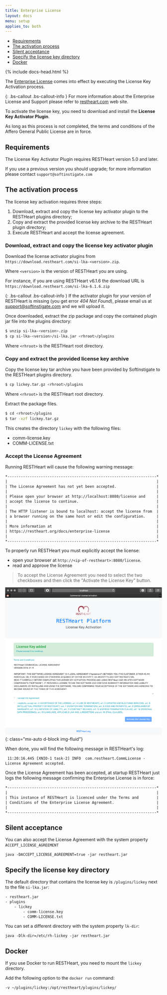 ```yaml
---
title: Enterprise License
layout: docs
menu: setup
applies_to: both
---
```


<div markdown="1" class="d-none d-xl-block col-xl-2 order-last bd-toc">

- [Requirements](#requirements)
- [The activation process](#the-activation-process)
- [Silent acceptance](#silent-acceptance)
- [Specify the license key directory](#specify-the-license-key-directory)
- [Docker](#docker)

</div>
<div markdown="1" class="col-12 col-md-9 col-xl-8 py-md-3 bd-content pt-0">

{% include docs-head.html %}

The [Enterprise License](https://github.com/SoftInstigate/restheart/blob/master/COMM-LICENSE.txt) comes into effect by executing the License Key Activation process.

{: .bs-callout .bs-callout-info }
For more information about the Enterprise License and Support please refer to [restheart.com](/https://restheart.com) web site.

To activate the license key, you need to download and install the **License Key Activator Plugin**.

As long as this process is not completed, the terms and conditions of the Affero General Public License are in force.

## Requirements
The License Key Activator Plugin requires RESTHeart version 5.0 and later.

If you use a previous version you should upgrade; for more information please contact `support@softinstigate.com`

## The activation process

The license key activation requires three steps:

1. Download, extract and copy the license key activator plugin to the RESTHeart plugins directory;
2. Copy and extract the provided license key archive to the RESTHeart plugin directory;
3. Execute RESTHeart and accept the license agreement.

### Download, extract and copy the license key activator plugin

Download the license activator plugins from `https://download.restheart.com/si-lka-<version>.zip`.

Where `<version>` is the version of RESTHeart you are using.

For instance, if you are using RESTHeart v6.1.6 the download URL is `https://download.restheart.com/si-lka-6.1.6.zip`

{: .bs-callout .bs-callout-info }
If the activator plugin for your version of RESTHeart is missing (you get error *404 Not Found*), please email us at support@softinstigate.com and we will upload it.

Once downloaded, extract the zip package and copy the contained plugin jar file into the plugins directory:

```bash
$ unzip si-lka-<version>.zip
$ cp si-lka-<version>/si-lka.jar <rhroot>/plugins
```

Where `<rhroot>` is the RESTHeart root directory.

### Copy and extract the provided license key archive

Copy the license key tar archive you have been provided by SoftInstigate to the RESTHeart plugins directory.

```bash
$ cp lickey.tar.gz <rhroot>/plugins
```

Where `<rhroot>` is the RESTHeart root directory.

Extract the package files.

```bash
$ cd <rhroot>/plugins
$ tar -xzf lickey.tar.gz
```

This creates the directory `lickey` with the following files:

- comm-license.key
- COMM-LICENSE.txt

### Accept the License Agreement

Running RESTHeart will cause the following warning message:

```
*-------------------------------------------------------------------*
|                                                                   |
| The License Agreement has not yet been accepted.                  |
|                                                                   |
| Please open your browser at http://localhost:8080/license and     |
| accept the license to continue.                                   |
|                                                                   |
| The HTTP listener is bound to localhost: accept the license from  |
| a browser running on the same host or edit the configuration.     |
|                                                                   |
| More information at                                               |
| https://restheart.org/docs/enterprise-license                     |
|                                                                   |
*-------------------------------------------------------------------*
```

To properly run RESTHeart you must explicitly accept the license:

 - open your browser at `http://<ip-of-restheart>:8080/license`.
 - read and approve the license

> To accept the License Agreement you need to select the two checkboxes and then click the "Activate the License Key" button.

![Accept License](/images/accept-license.png){: class="mx-auto d-block img-fluid"}

When done, you will find the following message in RESTHeart's log:

```
 11:20:16.445 [XNIO-1 task-2] INFO  com.restheart.CommLicense - License Agreement accepted.
```

Once the License Agreement has been accepted, at startup RESTHeart just logs the following message confirming the Enterprise License is in force:

```
*-------------------------------------------------------------------*
|                                                                   |
| This instance of RESTHeart is licenced under the Terms and        |
| Conditions of the Enterprise License Agreement.                   |
|                                                                   |
*-------------------------------------------------------------------*
```

## Silent acceptance

You can also accept the License Agreement with the system property `ACCEPT_LICENSE_AGREEMENT`

```
java -DACCEPT_LICENSE_AGREEMENT=true -jar restheart.jar
```

## Specify the license key directory

The default directory that contains the license key is `/plugins/lickey` next to the file `si-lka.jar`:

```
- restheart.jar
- plugins
    - lickey
        - comm-license.key
        - COMM-LICENSE.txt
```

You can set a different directory with the system property `lk-dir`:

```
java -Dlk-dir=/etc/rh-lickey -jar restheart.jar
```

## Docker

If you use Docker to run RESTHeart, you need to mount the `lickey` directory.

Add the following option to the `docker run` command:

```bash
-v ~/plugins/lickey:/opt/restheart/plugins/lickey/
```

</div>
